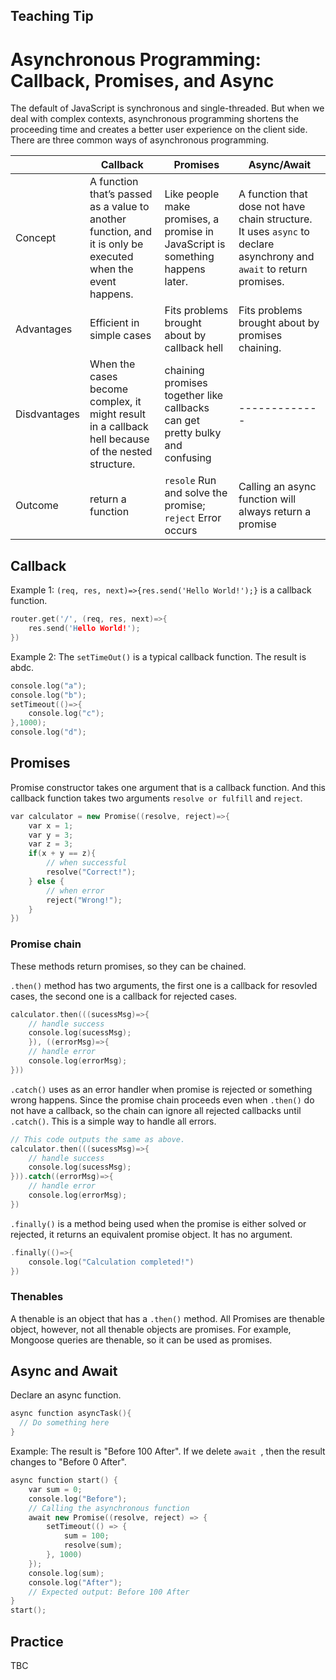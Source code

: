 ## Teaching Tip
# Asynchronous Programming: Callback, Promises, and Async 

The default of JavaScript is synchronous and single-threaded. But when we deal with complex contexts, asynchronous programming shortens the proceeding time and creates a better user experience on the client side. There are three common ways of asynchronous programming.


|  | Callback | Promises | Async/Await |
| ------------- | ------------- | ------------- | ------------- |
| Concept       | A function that’s passed as a value to another function, and it is only be executed when the event happens. | Like people make promises, a promise in JavaScript is something happens later. | A function that dose not have chain structure. It uses `async` to declare asynchrony and `await` to return promises. |
| Advantages    | Efficient in simple cases | Fits problems brought about by callback hell | Fits problems brought about by promises chaining. |
| Disdvantages  | When the cases become complex, it might result in a callback hell because of the nested structure. | chaining promises together like callbacks can get pretty bulky and confusing | ------------- |
| Outcome | return a function | `resole` Run and solve the promise; `reject` Error occurs | Calling an async function will always return a promise |


## Callback

Example 1: `(req, res, next)=>{res.send('Hello World!');}` is a callback function.
```cpp
router.get('/', (req, res, next)=>{
    res.send('Hello World!');
})
```
Example 2: The `setTimeOut()` is a typical callback function. The result is abdc.
```cpp
console.log("a");
console.log("b");
setTimeout(()=>{
    console.log("c");
},1000);
console.log("d");
```

## Promises
Promise constructor takes one argument that is a callback function. And this callback function takes two arguments `resolve or fulfill` and `reject`. 
```cpp
var calculator = new Promise((resolve, reject)=>{
    var x = 1;
    var y = 3;
    var z = 3;
    if(x + y == z){
        // when successful
        resolve("Correct!");
    } else {
        // when error
        reject("Wrong!");
    }
})
```
### Promise chain
These methods return promises, so they can be chained.

`.then()` method has two arguments, the first one is a callback for resovled cases, the second one is a callback for rejected cases. 
```cpp
calculator.then(((sucessMsg)=>{
    // handle success
    console.log(sucessMsg);
    }), ((errorMsg)=>{
    // handle error
    console.log(errorMsg);
}))
```

`.catch()` uses as an error handler when promise is rejected or something wrong happens. Since the promise chain proceeds even when `.then()` do not have a callback, so the chain can ignore all rejected callbacks until `.catch()`. This is a simple way to handle all errors.

```cpp
// This code outputs the same as above.
calculator.then(((sucessMsg)=>{
    // handle success
    console.log(sucessMsg);
})).catch((errorMsg)=>{
    // handle error
    console.log(errorMsg);
})
```

`.finally()` is a method being used when the promise is either solved or rejected, it returns an equivalent promise object. It has no argument. 
```cpp
.finally(()=>{
    console.log("Calculation completed!")
})
```

### Thenables
A thenable is an object that has a `.then()` method. All Promises are thenable object, however, not all thenable objects are promises. For example, Mongoose queries are thenable, so it can be used as promises.

## Async and Await
Declare an async function.
```cpp
async function asyncTask(){
  // Do something here
} 
```
Example: The result is "Before 100 After". If we delete `await `, then the result changes to "Before 0 After".
```cpp
async function start() {
    var sum = 0;
    console.log("Before");
    // Calling the asynchronous function
    await new Promise((resolve, reject) => {
        setTimeout(() => {
            sum = 100;
            resolve(sum);
        }, 1000)
    });
    console.log(sum);
    console.log("After");
    // Expected output: Before 100 After
}
start();
```

## Practice
TBC